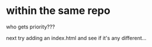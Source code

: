 # within the same repo

who gets priority???

next try adding an index.html and see if it's any different...